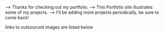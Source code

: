 --> Thanks for checking out my portfolio.
--> This Portfolio site illustrates some of my projects. 
--> I'll be adding more projects periodically, be sure to come back!

links to outsourced images are listed below 

<!--<a href="https://pixabay.com/users/pexels-2286921/?utm_source=link-attribution&amp;utm_medium=referral&amp;utm_campaign=image&amp;utm_content=1867026">Pexels</a> from <a href="https://pixabay.com//?utm_source=link-attribution&amp;utm_medium=referral&amp;utm_campaign=image&amp;utm_content=1867026">Pixabay</a>-->

<!--<a href="https://pixabay.com/users/adubost-3665801/?utm_source=link-attribution&amp;utm_medium=referral&amp;utm_campaign=image&amp;utm_content=1791799">adubost</a> from <a href="https://pixabay.com//?utm_source=link-attribution&amp;utm_medium=referral&amp;utm_campaign=image&amp;utm_content=1791799">Pixabay</a>

<!--<a href="https://pixabay.com/users/shotput-112268/?utm_source=link-attribution&amp;utm_medium=referral&amp;utm_campaign=image&amp;utm_content=424564">Michaił Nowa</a> from <a href="https://pixabay.com//?utm_source=link-attribution&amp;utm_medium=referral&amp;utm_campaign=image&amp;utm_content=424564">Pixabay</a>-->

<!--Image by <a href="https://pixabay.com/users/realworkhard-23566/?utm_source=link-attribution&amp;utm_medium=referral&amp;utm_campaign=image&amp;utm_content=110850">Ralf Kunze</a> from <a href="https://pixabay.com//?utm_source=link-attribution&amp;utm_medium=referral&amp;utm_campaign=image&amp;utm_content=110850">Pixabay</a>-->